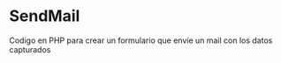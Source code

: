 SendMail
========

Codigo en PHP para crear un formulario que envíe un mail con los datos capturados